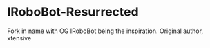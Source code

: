 # IRoboBot-Resurrected
 Fork in name with OG IRoboBot being the inspiration. Original author, xtensive
